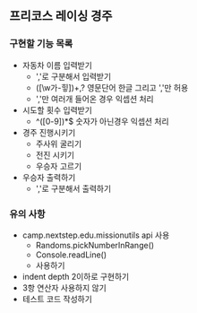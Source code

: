 ## 프리코스 레이싱 경주
### 구현할 기능 목록
* 자동차 이름 입력받기
  * ','로 구분해서 입력받기
  * ([\w가-힣])+,? 영문단어 한글 그리고 ','만 허용
  * ','만 여러개 들어온 경우 익셉션 처리
* 시도할 횟수 입력받기
  * ^([0-9])*$ 숫자가 아닌경우 익셉션 처리
* 경주 진행시키기
  * 주사위 굴리기
  * 전진 시키기
  * 우승자 고르기
* 우승자 출력하기
  * ','로 구분해서 출력하기

### 유의 사항
  * camp.nextstep.edu.missionutils api 사용
    * Randoms.pickNumberInRange()
    * Console.readLine()
    * 사용하기
  * indent depth 2이하로 구현하기
  * 3항 연산자 사용하지 않기
  * 테스트 코드 작성하기